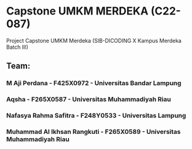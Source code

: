 # Capstone UMKM MERDEKA (C22-087)
Project Capstone UMKM Merdeka (SIB-DICODING X Kampus Merdeka Batch III)

## Team:
### M Aji Perdana - F425X0972 - Universitas Bandar Lampung
### Aqsha - F265X0587 - Universitas Muhammadiyah Riau
### Nafasya Rahma Safitra - F248Y0533 - Universitas Lampung
### Muhammad Al Ikhsan Rangkuti - F265X0589 - Universitas Muhammadiyah Riau

